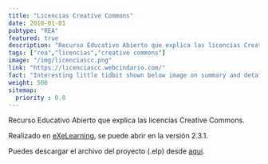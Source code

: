 ```yaml
---
title: "Licencias Creative Commons"
date: 2018-01-01
pubtype: "REA"
featured: true
description: "Recurso Educativo Abierto que explica las licencias Creative Commons"
tags: ["rea","licencias","creative commons"]
image: "/img/licenciascc.png"
link: "https://licenciascc.webcindario.com/"
fact: "Interesting little tidbit shown below image on summary and detail page"
weight: 500
sitemap:
  priority : 0.8
---
```


Recurso Educativo Abierto que explica las licencias Creative Commons.

Realizado en [eXeLearning](https://exelearning.net/), se puede abrir en la versión 2.3.1.

Puedes descargar el archivo del proyecto (.elp) desde [aquí](https://drive.google.com/open?id=1b6TGpOLeoQnx-93LH7ml5XXB6ej-jWRu).


